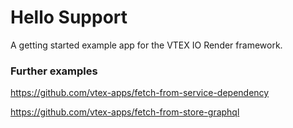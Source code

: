 # Hello Support

A getting started example app for the VTEX IO Render framework.

### Further examples

https://github.com/vtex-apps/fetch-from-service-dependency

https://github.com/vtex-apps/fetch-from-store-graphql
